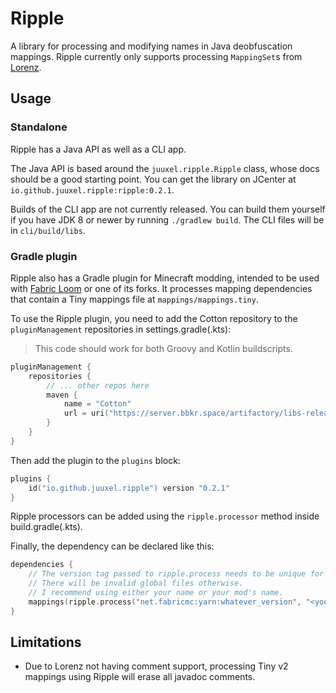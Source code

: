 # Ripple

A library for processing and modifying names in Java deobfuscation mappings.
Ripple currently only supports processing `MappingSet`s from [Lorenz](https://github.com/CadixDev/Lorenz).

## Usage

### Standalone

Ripple has a Java API as well as a CLI app.

The Java API is based around the `juuxel.ripple.Ripple` class, whose docs should be a good starting point.
You can get the library on JCenter at `io.github.juuxel.ripple:ripple:0.2.1`.

Builds of the CLI app are not currently released. You can build them yourself
if you have JDK 8 or newer by running `./gradlew build`. The CLI files will be in `cli/build/libs`.

### Gradle plugin

Ripple also has a Gradle plugin for Minecraft modding, intended to be used with [Fabric Loom](https://github.com/FabricMC/fabric-loom)
or one of its forks. It processes mapping dependencies that contain a Tiny mappings file at `mappings/mappings.tiny`.

To use the Ripple plugin, you need to add the Cotton repository to the `pluginManagement` repositories in settings.gradle(.kts):

> This code should work for both Groovy and Kotlin buildscripts.

```kotlin
pluginManagement {
    repositories {
        // ... other repos here
        maven {
            name = "Cotton"
            url = uri("https://server.bbkr.space/artifactory/libs-release")
        }
    }
}
```

Then add the plugin to the `plugins` block:

```kotlin
plugins {
    id("io.github.juuxel.ripple") version "0.2.1"
}
```

Ripple processors can be added using the `ripple.processor` method inside build.gradle(.kts).

Finally, the dependency can be declared like this:

```kotlin
dependencies {
    // The version tag passed to ripple.process needs to be unique for your name processors.
    // There will be invalid global files otherwise.
    // I recommend using either your name or your mod's name.
    mappings(ripple.process("net.fabricmc:yarn:whatever_version", "<your version tag>"))
}
```

## Limitations

- Due to Lorenz not having comment support, processing Tiny v2 mappings
  using Ripple will erase all javadoc comments.
